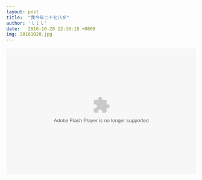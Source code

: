```yaml
---
layout: post
title:  "我今年二十七八岁"
author: 'ｌｌｌ'
date:   2016-10-20 12:30:18 +0800
img: 20161020.jpg
---
```

<embed src="http://player.yinyuetai.com/video/player/2370624/v_0.swf" quality="high" height="334" align="middle" style="width:100%;" allowScriptAccess="sameDomain" allowfullscreen="true" type="application/x-shockwave-flash"></embed>